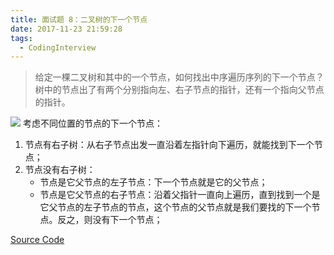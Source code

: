 ```yaml
---
title: 面试题 8：二叉树的下一个节点
date: 2017-11-23 21:59:28
tags:
  - CodingInterview
---
```

> 给定一棵二叉树和其中的一个节点，如何找出中序遍历序列的下一个节点？树中的节点出了有两个分别指向左、右子节点的指针，还有一个指向父节点的指针。

![](https://raw.githubusercontent.com/snlndod/mPOST/master/CodingInterview/08.jpeg)
考虑不同位置的节点的下一个节点：
1. 节点有右子树：从右子节点出发一直沿着左指针向下遍历，就能找到下一个节点；
2. 节点没有右子树：
    * 节点是它父节点的左子节点：下一个节点就是它的父节点；
    * 节点是它父节点的右子节点：沿着父指针一直向上遍历，直到找到一个是它父节点的左子节点的节点，这个节点的父节点就是我们要找的下一个节点。反之，则没有下一个节点；

[Source Code](https://gist.githubusercontent.com/snlndod/f19bd0f21ea220560a39f7739373c1fb/raw/1793dcc3fa964b117704ce2090cc39aae3dc3412/08_NextNodeInBinaryTrees.cpp)
